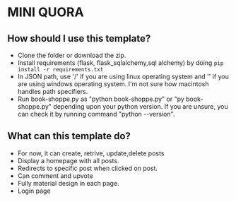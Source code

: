 # MINI QUORA

## How should I use this template?

* Clone the folder or download the zip.
* Install requirements (flask, flask_sqlalchemy,sql alchemy) by doing `pip install -r requirements.txt`
* In JSON path, use '/' if you are using linux operating system and '\' if you are using windows operating system. I'm not sure how macintosh handles path specifiers.
* Run book-shoppe.py as  "python book-shoppe.py" or "py book-shoppe.py" depending upon your python version. If you are unsure, you can check it by running command "python --version".


## What can this template do?

* For now, it can create, retrive, update,delete posts 
* Display a homepage with all posts.
* Redirects to specific post when clicked on post.
* Can comment and upvote
* Fully material design in each page.
* Login page
